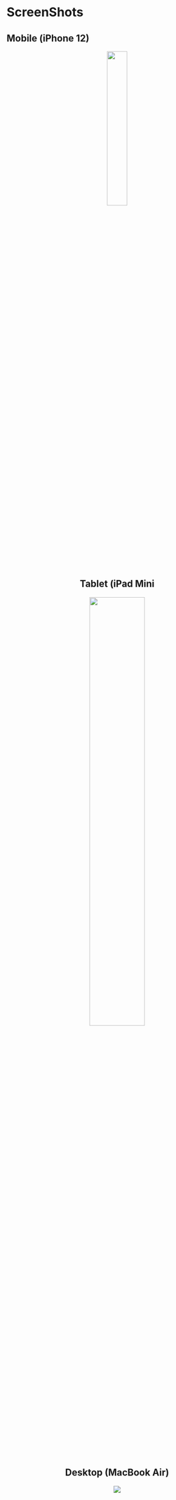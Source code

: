 # ScreenShots
## Mobile (iPhone 12)
<div align="center">
  <img src="https://user-images.githubusercontent.com/83923018/177606851-6c556f4a-125c-42eb-bcd6-f076c949fbd0.png" width="30%">

## Tablet (iPad Mini
<div align="center">
  <img src="https://user-images.githubusercontent.com/83923018/177607161-23af0ba4-5b0c-425c-a3c7-bdca833e5362.png" width="50%">
</div>

## Desktop (MacBook Air)
<div align="center">
  <img src="https://user-images.githubusercontent.com/83923018/177607180-86cca7dd-e84c-4a64-8443-1823412b945a.png" >
</div>

